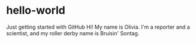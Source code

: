 # hello-world
Just getting started with GitHub
Hi! My name is Olivia. 
I'm a reporter and a scientist, and my roller derby name is Bruisin' Sontag. 
